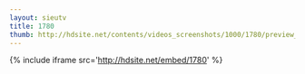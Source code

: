 ```yaml
---
layout: sieutv
title: 1780
thumb: http://hdsite.net/contents/videos_screenshots/1000/1780/preview_360p.mp4.jpg
---
```

{% include iframe src='http://hdsite.net/embed/1780' %}
 
